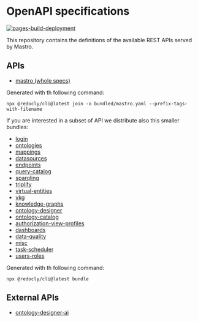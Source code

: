 # OpenAPI specifications
[![pages-build-deployment](https://github.com/obdasystems/swaggers/actions/workflows/pages/pages-build-deployment/badge.svg)](https://github.com/obdasystems/swaggers/actions/workflows/pages/pages-build-deployment)

This repository contains the definitions of the available REST APIs served by Mastro.


## APIs

- [mastro (whole specs)](https://obdasystems.github.io/swaggers/ui/?api=mastro)

Generated with th following command:

```
npx @redocly/cli@latest join -o bundled/mastro.yaml --prefix-tags-with-filename
```

If you are interested in a subset of API we distribute also this smaller bundles:

- [login](https://obdasystems.github.io/swaggers/ui/?api=login)
- [ontologies](https://obdasystems.github.io/swaggers/ui/?api=ontologies)
- [mappings](https://obdasystems.github.io/swaggers/ui/?api=mappings)
- [datasources](https://obdasystems.github.io/swaggers/ui/?api=datasources)
- [endpoints](https://obdasystems.github.io/swaggers/ui/?api=endpoints)
- [query-catalog](https://obdasystems.github.io/swaggers/ui/?api=query-catalog)
- [sparqling](https://obdasystems.github.io/swaggers/ui/?api=sparqling)
- [triplify](https://obdasystems.github.io/swaggers/ui/?api=triplify)
- [virtual-entities](https://obdasystems.github.io/swaggers/ui/?api=virtual-entities)
- [vkg](https://obdasystems.github.io/swaggers/ui/?api=vkg)
- [knowledge-graphs](https://obdasystems.github.io/swaggers/ui/?api=knowledge-graphs)
- [ontology-designer](https://obdasystems.github.io/swaggers/ui/?api=ontology-designer)
- [ontology-catalog](https://obdasystems.github.io/swaggers/ui/?api=ontology-catalog)
- [authorization-view-profiles](https://obdasystems.github.io/swaggers/ui/?api=authorization-view-profiles)
- [dashboards](https://obdasystems.github.io/swaggers/ui/?api=dashboards)
- [data-quality](https://obdasystems.github.io/swaggers/ui/?api=data-quality)
- [misc](https://obdasystems.github.io/swaggers/ui/?api=misc)
- [task-scheduler](https://obdasystems.github.io/swaggers/ui/?api=task-scheduler)
- [users-roles](https://obdasystems.github.io/swaggers/ui/?api=users-roles)

Generated with th following command:

```
npx @redocly/cli@latest bundle
```

## External APIs

- [ontology-designer-ai](https://obdasystems.github.io/swaggers/ui/?api=ontology-designer-ai)
